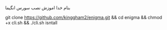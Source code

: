 بنام خدا اموزش نصب سورس انگیما 





git clone https://github.com/kinggham2/enigma.git && cd enigma && chmod +x cli.sh && ./cli.sh isntall
